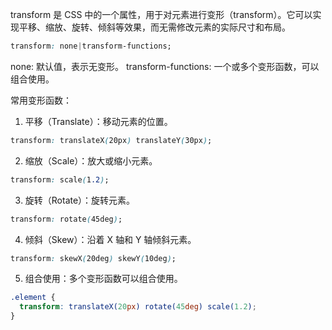 transform 是 CSS 中的一个属性，用于对元素进行变形（transform）。它可以实现平移、缩放、旋转、倾斜等效果，而无需修改元素的实际尺寸和布局。

```css
transform: none|transform-functions;
```
none: 默认值，表示无变形。
transform-functions: 一个或多个变形函数，可以组合使用。

常用变形函数：
1. 平移（Translate）：移动元素的位置。
```css
transform: translateX(20px) translateY(30px);
```

2. 缩放（Scale）：放大或缩小元素。
```css
transform: scale(1.2);
```

3. 旋转（Rotate）：旋转元素。
```css
transform: rotate(45deg);
```

4. 倾斜（Skew）：沿着 X 轴和 Y 轴倾斜元素。
```css
transform: skewX(20deg) skewY(10deg);
```

5. 组合使用：多个变形函数可以组合使用。

```css
.element {
  transform: translateX(20px) rotate(45deg) scale(1.2);
}
```